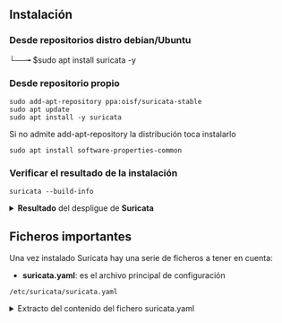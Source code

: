
## Instalación
### Desde repositorios distro debian/Ubuntu
└──╼ $sudo apt install suricata -y

### Desde repositorio propio
```
sudo add-apt-repository ppa:oisf/suricata-stable
sudo apt update
sudo apt install -y suricata
```
Si no admite add-apt-repository la distribución toca instalarlo
```
sudo apt install software-properties-common
```
### Verificar el resultado de la instalación
```
suricata --build-info
```
<details>
<summary>
<b>Resultado</b> del despligue de <b>Suricata</b>
</summary>

```
┌─[✗]─[borja@parrot]─[~]
└──╼ $suricata --build info
This is Suricata version 6.0.10 RELEASE
Features: NFQ PCAP_SET_BUFF AF_PACKET HAVE_PACKET_FANOUT LIBCAP_NG LIBNET1.1 HAVE_HTP_URI_NORMALIZE_HOOK PCRE_JIT HAVE_NSS HAVE_LUA HAVE_LUAJIT HAVE_LIBJANSSON TLS TLS_C11 MAGIC RUST 
SIMD support: none
Atomic intrinsics: 1 2 4 8 byte(s)
64-bits, Little-endian architecture
GCC version 12.2.0, C version 201112
compiled with _FORTIFY_SOURCE=2
L1 cache line size (CLS)=64
thread local storage method: _Thread_local
compiled with LibHTP v0.5.42, linked against LibHTP v0.5.42
```
</details>

## Ficheros importantes
Una vez instalado Suricata hay una serie de ficheros a tener en cuenta:
- **suricata.yaml**: es el archivo principal de configuración
```
/etc/suricata/suricata.yaml
```
<details>
<summary>
Extracto del contenido del fichero suricata.yaml
</summary>
```
# Suricata configuration file. In addition to the comments describing all
# options in this file, full documentation can be found at:
# https://suricata.readthedocs.io/en/latest/configuration/suricata-yaml.html
#
# This configuration file generated by:
#     Suricata 6.0.10

##
## Step 1: Inform Suricata about your network
##

vars:
  # more specific is better for alert accuracy and performance
  address-groups:
    HOME_NET: "[192.168.0.0/16,10.0.0.0/8,172.16.0.0/12]"
    #HOME_NET: "[192.168.0.0/16]"
    #HOME_NET: "[10.0.0.0/8]"
    #HOME_NET: "[172.16.0.0/12]"
    #HOME_NET: "any"

```
</details>


- **Logs**: Suricata tiene sus propios logs dentro del directorio habitual en GNU/Linux.
```
/var/log/suricata
```
:::info[Principales logs]
- eve.json
- fast.log
- stats.log
- suricata.log
:::

- **Reglas**: conjunto de reglas locales
```
/etc/suricata/rules
```
Aquí se pueden encontrar **conjuntos de reglas** *agrupadas* por tipo de **protocolo**, destacando algunos como: *dhcp-events.rules, files.rules, http2-events.rules, modbus-events.rules, mqtt-events.rules, smb-events.rules, tls-events.rules, ssh-events.rules o smtp-events.rules*.
<details>
<summary>
Ejemplos de conjuntos de reglas para el protocolo **modbus**.
</summary>

```
┌─[trabajo@parrot]─[/etc/suricata/rules]
└──╼ $cat modbus-events.rules
# Modbus Protocol version field is incorrect (Modbus version = 0)
alert modbus any any -> any any (msg:"SURICATA Modbus invalid Protocol version"; app-layer-event:modbus.invalid_protocol_id; classtype:protocol-command-decode; sid:2250001; rev:2;)
# Response (answer) we didn't see a Request for. Could be packet loss.
alert modbus any any -> any any (msg:"SURICATA Modbus unsolicited response"; app-layer-event:modbus.unsolicited_response; classtype:protocol-command-decode; sid:2250002; rev:2;)
# Malformed request or response. Malformed means length field is wrong
alert modbus any any -> any any (msg:"SURICATA Modbus invalid Length"; app-layer-event:modbus.invalid_length; classtype:protocol-command-decode; sid:2250003; rev:2;)
# Unit identifier field is incorrect
alert modbus any any -> any any (msg:"SURICATA Modbus invalid Unit Identifier"; app-layer-event:modbus.invalid_unit_identifier; classtype:protocol-command-decode; sid:2250004; rev:2;)
# Modbus Function code is incorrect
alert modbus any any -> any any (msg:"SURICATA Modbus invalid Function code"; app-layer-event:modbus.invalid_function_code; classtype:protocol-command-decode; sid:2250005; rev:2;)
# Modbus Request/Response value field is incorrect
alert modbus any any -> any any (msg:"SURICATA Modbus invalid Value"; app-layer-event:modbus.invalid_value; classtype:protocol-command-decode; sid:2250006; rev:2;)
# Modbus Expception code is incorrect
alert modbus any any -> any any (msg:"SURICATA Modbus Exception code invalid"; flow:to_client; app-layer-event:modbus.invalid_exception_code; classtype:protocol-command-decode; sid:2250007; rev:2;)
# Value field in Modbus Response does not match with Modbus Request
alert modbus any any -> any any (msg:"SURICATA Modbus Data mismatch"; flow:to_client; app-layer-event:modbus.value_mismatch; classtype:protocol-command-decode; sid:2250008; rev:2;)
# Request Flood Detected
alert modbus any any -> any any (msg:"SURICATA Modbus Request flood detected"; flow:to_server; app-layer-event:modbus.flooded; classtype:protocol-command-decode; sid:2250009; rev:2;)

```
</details>

- **suricata-update**: fichero de configuración para **suricata-update**
```
/etc/suricata/update.yaml
```
## Ejecución como IDS
Remplazar la interfaz por el nombre correspondiente de la interfaz escogida.
```
sudo suricata -c /etc/suricata/suricata.yaml -i eth0
```
<details>
<summary>
Lanzamiento de <b>Suricata</b> sin especificar reglas
</summary>

```
┌─[borja@parrot]─[/etc/suricata/rules]
└──╼ $sudo suricata -c /etc/suricata/suricata.yaml -i wlx3c52a1c35918
[sudo] contraseña para trabajo: 
14/4/2025 -- 11:40:42 - <Notice> - This is Suricata version 6.0.10 RELEASE running in SYSTEM mode
14/4/2025 -- 11:40:42 - <Warning> - [ERRCODE: SC_ERR_NO_RULES(42)] - No rule files match the pattern /etc/suricata/rules/suricata.rules
14/4/2025 -- 11:40:42 - <Warning> - [ERRCODE: SC_ERR_NO_RULES_LOADED(43)] - 1 rule files specified, but no rules were loaded!
14/4/2025 -- 11:40:42 - <Notice> - all 12 packet processing threads, 4 management threads initialized, engine started.
```
</details>

Existen reglas pero no las cargó **Suricata** por ello se ha de revisar la configuración del fichero **yaml**, y comprobar en la sección **rule-files** que apuntan correctamente al destino.

Entonces en la sección mencionada se añaden todas las reglas que existan en el directorio **/etc/suricata/rules**

```
rule-files:
  - app-layer-events.rules
  - dns-events.rules
  - ipsec-events.rules
  - nfs-events.rules
  - ssh-events.rules
  - decoder-events.rules
  - files.rules
  - kerberos-events.rules
  - ntp-events.rules
  - stream-events.rules
  - dhcp-events.rules
  - http2-events.rules
  - modbus-events.rules
  - smb-events.rules
  - tls-events.rules
  - dnp3-events.rules
  - http-events.rules
  - mqtt-events.rules
  - smtp-events.rules
```

A continuación se reinicia **Suricata**
```
sudo systemctl restart suricata
```
:::warning[]
Por defecto los módulos http2, modbus y dnp3 vienen como "enable:no" y hay que ponerlos a "enable:yes" para que **Suricata** arranque bien.
:::
### Test de funcionamiento
```
┌─[✗]─[borjao@parrot]─[/etc/suricata/rules]
└──╼ $sudo suricata -T -c /etc/suricata/suricata.yaml
[sudo] contraseña para borja: 
14/4/2025 -- 12:23:23 - <Info> - Running suricata under test mode
14/4/2025 -- 12:23:23 - <Notice> - This is Suricata version 6.0.10 RELEASE running in SYSTEM mode
14/4/2025 -- 12:23:23 - <Notice> - Configuration provided was successfully loaded. Exiting.

```
### Funcionamiento correcto
```
┌─[trabajo@parrot]─[/etc/suricata/rules]
└──╼ $sudo suricata -c /etc/suricata/suricata.yaml -i wlx3c52a1c35918
[sudo] contraseña para trabajo: 
14/4/2025 -- 12:26:33 - <Notice> - This is Suricata version 6.0.10 RELEASE running in SYSTEM mode
14/4/2025 -- 12:26:33 - <Notice> - all 12 packet processing threads, 4 management threads initialized, engine started.

```


## Regas Emerging Threats
Un conjunto de reglas rápidas de añadir a Suricata desarrolladas por la comunidad de Emerging Threats,
```
sudo apt install suricata-update
sudo suricata-update
```
## Ver alertas
```
sudo tail -f /var/log/suricata/fast.log
```
## Comprobaciones
### Ejecución en primer plano
```
sudo suricata -c /etc/suricata/suricata.yaml -i eth0 --init-errors-fatal
```
### Simular tráfico malicioso
```
curl http://testmyids.com
```
### Leer logs 
```
tail -f /var/log/suricata/fast.log
```

### Inspeccionar eve.json
#### JQ

#### Eve.JSON
Fichero principal que genera Suricata en formato JSON, en este fichero se pueden consultar los siguientes eventos:
- Alertas:mediante el **"event_type":"alert"**
- Conexiones de red: mediante el "event_type":"flow"
- Análisis de protocolos como: SSH, HTTP, TLS...
- Archivos detectados 
- Logs *(tanto si generan alerta como si no)*
- Información de protocolos detectados
```
jq . /var/log/suricata/eve.json | less
```
Este fichero **eve.json** es la base de Suricata para trabajar con varios sistemas como **ELK** o **Grafana**.



## Anexo redes [comando ip]
### Comprobaciones de namespaces (espacios de red)
Obtener el UUID con el parámetro **netns** que sirve para averiguar un **network namespace** *(espacio de red aislado, como en la contenerización)*, entonces desde un host se puede interaccionar con estos espacios.
```
ip netns list
```
Ver información de ese de **UUID**.
```
ip netns exec netns-35c7edf0-709c-0cb3-7bd1-216a73b9a29e ip a
```

:::info[Parámetros netns usados]
- **ip netns exec**, comando a ejecutar en un espacio de red.
- **netns-...**, identificador del nombre del espacio.
- **ip a**, el comando a ejecutar dentro del espacio de red.
:::

<details>
<summary>
Resultado de la consulta
</summary>

```
┌─[trabajo@parrot]─[/etc/suricata]
└──╼ $sudo ip netns exec netns-35c7edf0-709c-0cb3-7bd1-216a73b9a29e ip a
1: lo: <LOOPBACK,UP,LOWER_UP> mtu 65536 qdisc noqueue state UNKNOWN group default qlen 1000
    link/loopback 00:00:00:00:00:00 brd 00:00:00:00:00:00
    inet 127.0.0.1/8 scope host lo
       valid_lft forever preferred_lft forever
    inet6 ::1/128 scope host proto kernel_lo 
       valid_lft forever preferred_lft forever
2: eth0@if5: <BROADCAST,MULTICAST,UP,LOWER_UP> mtu 1500 qdisc noqueue state UP group default qlen 1000
    link/ether 6e:8f:28:bf:5d:4e brd ff:ff:ff:ff:ff:ff link-netnsid 0
    inet 10.89.0.2/24 brd 10.89.0.255 scope global eth0
       valid_lft forever preferred_lft forever
    inet6 fe80::6c8f:28ff:febf:5d4e/64 scope link proto kernel_ll 
       valid_lft forever preferred_lft forever

```
</details>










